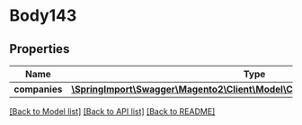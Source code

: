 # Body143

## Properties
Name | Type | Description | Notes
------------ | ------------- | ------------- | -------------
**companies** | [**\SpringImport\Swagger\Magento2\Client\Model\CompanyDataCompanyInterface[]**](CompanyDataCompanyInterface.md) |  | 

[[Back to Model list]](../README.md#documentation-for-models) [[Back to API list]](../README.md#documentation-for-api-endpoints) [[Back to README]](../README.md)


